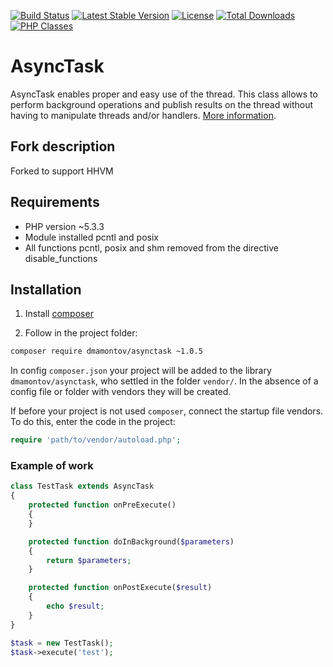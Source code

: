 [![Build Status](https://travis-ci.org/dmamontov/asynctask.svg?branch=master)](https://travis-ci.org/dmamontov/asynctask)
[![Latest Stable Version](https://poser.pugx.org/dmamontov/asynctask/v/stable.svg)](https://packagist.org/packages/dmamontov/asynctask)
[![License](https://poser.pugx.org/dmamontov/asynctask/license.svg)](https://packagist.org/packages/dmamontov/asynctask)
[![Total Downloads](https://poser.pugx.org/dmamontov/asynctask/downloads)](https://packagist.org/packages/dmamontov/asynctask)
[![PHP Classes](https://img.shields.io/badge/php-classes-blue.svg)](http://www.phpclasses.org/package/9047-PHP-Execute-asynchronous-tasks-in-the-background.html)

AsyncTask
=========

AsyncTask enables proper and easy use of the thread. This class allows to perform background operations and publish results on the thread without having to manipulate threads and/or handlers. [More information](https://dmamontov.github.io/asynctask).

## Fork description
Forked to support HHVM

## Requirements
* PHP version ~5.3.3
* Module installed pcntl and posix
* All functions pcntl, posix and shm removed from the directive disable_functions

## Installation

1) Install [composer](https://getcomposer.org/download/)

2) Follow in the project folder:
```bash
composer require dmamontov/asynctask ~1.0.5
```

In config `composer.json` your project will be added to the library `dmamontov/asynctask`, who settled in the folder `vendor/`. In the absence of a config file or folder with vendors they will be created.

If before your project is not used `composer`, connect the startup file vendors. To do this, enter the code in the project:
```php
require 'path/to/vendor/autoload.php';
```

### Example of work
```php
class TestTask extends AsyncTask
{
    protected function onPreExecute()
    {
    }

    protected function doInBackground($parameters)
    {
        return $parameters;
    }

    protected function onPostExecute($result)
    {
        echo $result;
    }
}

$task = new TestTask();
$task->execute('test');
```
